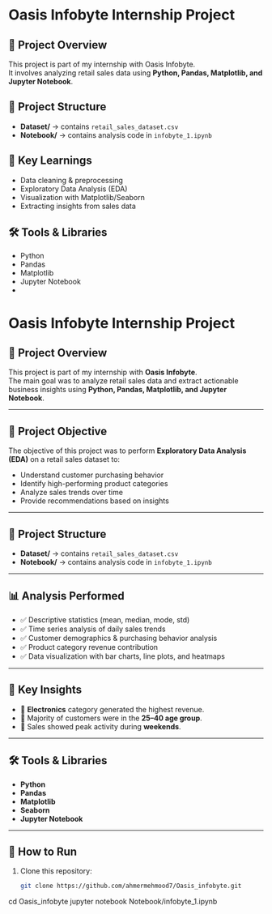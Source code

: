 # Oasis Infobyte Internship Project

## 📌 Project Overview
This project is part of my internship with Oasis Infobyte.  
It involves analyzing retail sales data using **Python, Pandas, Matplotlib, and Jupyter Notebook**.  

## 📂 Project Structure
- **Dataset/** → contains `retail_sales_dataset.csv`  
- **Notebook/** → contains analysis code in `infobyte_1.ipynb`  

## 🚀 Key Learnings
- Data cleaning & preprocessing  
- Exploratory Data Analysis (EDA)  
- Visualization with Matplotlib/Seaborn  
- Extracting insights from sales data  

## 🛠️ Tools & Libraries
- Python  
- Pandas  
- Matplotlib  
- Jupyter Notebook
- 
# Oasis Infobyte Internship Project

## 📌 Project Overview  
This project is part of my internship with **Oasis Infobyte**.  
The main goal was to analyze retail sales data and extract actionable business insights using **Python, Pandas, Matplotlib, and Jupyter Notebook**.  

---

## 🎯 Project Objective  
The objective of this project was to perform **Exploratory Data Analysis (EDA)** on a retail sales dataset to:  
- Understand customer purchasing behavior  
- Identify high-performing product categories  
- Analyze sales trends over time  
- Provide recommendations based on insights  

---

## 📂 Project Structure  
- **Dataset/** → contains `retail_sales_dataset.csv`  
- **Notebook/** → contains analysis code in `infobyte_1.ipynb`  

---

## 📊 Analysis Performed  
- ✅ Descriptive statistics (mean, median, mode, std)  
- ✅ Time series analysis of daily sales trends  
- ✅ Customer demographics & purchasing behavior analysis  
- ✅ Product category revenue contribution  
- ✅ Data visualization with bar charts, line plots, and heatmaps  

---

## 🔑 Key Insights  
- 📌 **Electronics** category generated the highest revenue.  
- 📌 Majority of customers were in the **25–40 age group**.  
- 📌 Sales showed peak activity during **weekends**.  

---

## 🛠️ Tools & Libraries  
- **Python**  
- **Pandas**  
- **Matplotlib**  
- **Seaborn**  
- **Jupyter Notebook**  

---

## 🚀 How to Run  
1. Clone this repository:  
   ```bash
   git clone https://github.com/ahmermehmood7/Oasis_infobyte.git
cd Oasis_infobyte
jupyter notebook Notebook/infobyte_1.ipynb

